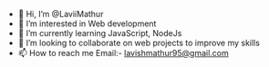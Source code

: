 - 👋 Hi, I’m @LaviiMathur
- 👀 I’m interested in Web development
- 🌱 I’m currently learning JavaScript, NodeJs
- 💞️ I’m looking to collaborate on web projects to improve my skills
- 📫 How to reach me Email:- lavishmathur95@gmail.com

<!---
LaviiMathur/LaviiMathur is a ✨ special ✨ repository because its `README.md` (this file) appears on your GitHub profile.
You can click the Preview link to take a look at your changes.
--->
